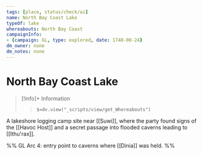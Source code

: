 ```yaml
---
tags: [place, status/check/ai]
name: North Bay Coast Lake
typeOf: lake
whereabouts: North Bay Coast
campaignInfo:
- {campaign: GL, type: explored, date: 1748-08-24}
dm_owner: none
dm_notes: none
---
```

# North Bay Coast Lake
>[!info]+ Information  
>> `$=dv.view("_scripts/view/get_Whereabouts")`

A lakeshore logging camp site near [[Suwi]], where the party found signs of the [[Havoc Host]] and a secret passage into flooded caverns leading to [[Ithu'rax]].

%%
GL Arc 4: entry point to caverns where [[Dinia]] was held.
%%
